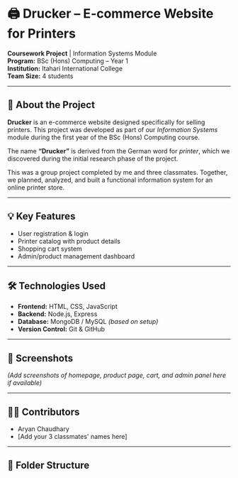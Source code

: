 # 🖨️ Drucker – E-commerce Website for Printers

**Coursework Project** | Information Systems Module  
**Program:** BSc (Hons) Computing – Year 1  
**Institution:** Itahari International College  
**Team Size:** 4 students  

---

## 📖 About the Project

**Drucker** is an e-commerce website designed specifically for selling printers. This project was developed as part of our *Information Systems* module during the first year of the BSc (Hons) Computing course.

The name **“Drucker”** is derived from the German word for *printer*, which we discovered during the initial research phase of the project.

This was a group project completed by me and three classmates. Together, we planned, analyzed, and built a functional information system for an online printer store.

---

## 💡 Key Features

- User registration & login  
- Printer catalog with product details  
- Shopping cart system  
- Admin/product management dashboard  

---

## 🛠️ Technologies Used

- **Frontend:** HTML, CSS, JavaScript  
- **Backend:** Node.js, Express  
- **Database:** MongoDB / MySQL *(based on setup)*  
- **Version Control:** Git & GitHub  

---

## 📸 Screenshots

*(Add screenshots of homepage, product page, cart, and admin panel here if available)*

---

## 👨‍💻 Contributors

- Aryan Chaudhary  
- [Add your 3 classmates' names here]  

---

## 📁 Folder Structure

